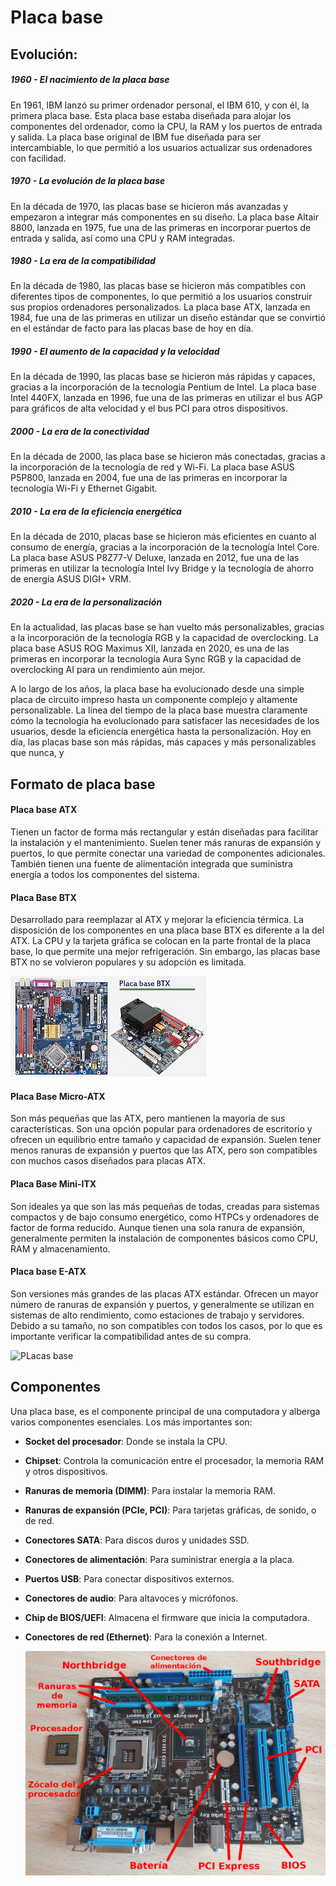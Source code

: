 # Placa base 

## Evolución: 

##### 1960 - El nacimiento de la placa base
En 1961, IBM lanzó su primer ordenador personal, el IBM 610, y con él, la primera placa base. Esta placa base estaba diseñada para alojar los componentes del ordenador, como la CPU, la RAM y los puertos de entrada y salida. La placa base original de IBM fue diseñada para ser intercambiable, lo que permitió a los usuarios actualizar sus ordenadores con facilidad.

##### 1970 - La evolución de la placa base
En la década de 1970, las placas base se hicieron más avanzadas y empezaron a integrar más componentes en su diseño. La placa base Altair 8800, lanzada en 1975, fue una de las primeras en incorporar puertos de entrada y salida, así como una CPU y RAM integradas.

##### 1980 - La era de la compatibilidad
En la década de 1980, las placas base se hicieron más compatibles con diferentes tipos de componentes, lo que permitió a los usuarios construir sus propios ordenadores personalizados. La placa base ATX, lanzada en 1984, fue una de las primeras en utilizar un diseño estándar que se convirtió en el estándar de facto para las placas base de hoy en día.

##### 1990 - El aumento de la capacidad y la velocidad
En la década de 1990, las placas base se hicieron más rápidas y capaces, gracias a la incorporación de la tecnología Pentium de Intel. La placa base Intel 440FX, lanzada en 1996, fue una de las primeras en utilizar el bus AGP para gráficos de alta velocidad y el bus PCI para otros dispositivos.

##### 2000 - La era de la conectividad
En la década de 2000, las placa base se hicieron más conectadas, gracias a la incorporación de la tecnología de red y Wi-Fi. La placa base ASUS P5P800, lanzada en 2004, fue una de las primeras en incorporar la tecnología Wi-Fi y Ethernet Gigabit.

##### 2010 - La era de la eficiencia energética
En la década de 2010, placas base se hicieron más eficientes en cuanto al consumo de energía, gracias a la incorporación de la tecnología Intel Core. La placa base ASUS P8Z77-V Deluxe, lanzada en 2012, fue una de las primeras en utilizar la tecnología Intel Ivy Bridge y la tecnología de ahorro de energía ASUS DIGI+ VRM.

##### 2020 - La era de la personalización
En la actualidad, las placas base se han vuelto más personalizables, gracias a la incorporación de la tecnología RGB y la capacidad de overclocking. La placa base ASUS ROG Maximus XII, lanzada en 2020, es una de las primeras en incorporar la tecnología Aura Sync RGB y la capacidad de overclocking AI para un rendimiento aún mejor.

A lo largo de los años, la placa base ha evolucionado desde una simple placa de circuito impreso hasta un componente complejo y altamente personalizable. La línea del tiempo de la placa base muestra claramente cómo la tecnología ha evolucionado para satisfacer las necesidades de los usuarios, desde la eficiencia energética hasta la personalización. Hoy en día, las placas base son más rápidas, más capaces y más personalizables que nunca, y

## Formato de placa base

#### Placa base ATX
Tienen un factor de forma más rectangular y están diseñadas para facilitar la instalación y el mantenimiento. Suelen tener más ranuras de expansión y puertos, lo que permite conectar una variedad de componentes adicionales. También tienen una fuente de alimentación integrada que suministra energía a todos los componentes del sistema.

#### Placa Base BTX
Desarrollado para reemplazar al ATX y mejorar la eficiencia térmica. La disposición de los componentes en una placa base BTX es diferente a la del ATX. La CPU y la tarjeta gráfica se colocan en la parte frontal de la placa base, lo que permite una mejor refrigeración. Sin embargo, las placas base BTX no se volvieron populares y su adopción es limitada.

 ![BTX](/images/BTX.jpeg)

#### Placa Base Micro-ATX
Son más pequeñas que las ATX, pero mantienen la mayoría de sus características. Son una opción popular para ordenadores de escritorio y ofrecen un equilibrio entre tamaño y capacidad de expansión. Suelen tener menos ranuras de expansión y puertos que las ATX, pero son compatibles con muchos casos diseñados para placas ATX.

#### Placa Base Mini-ITX
Son ideales ya que son las más pequeñas de todas, creadas para sistemas compactos y de bajo consumo energético, como HTPCs y ordenadores de factor de forma reducido. Aunque tienen una sola ranura de expansión, generalmente permiten la instalación de componentes básicos como CPU, RAM y almacenamiento.

#### Placa base E-ATX
Son versiones más grandes de las placas ATX estándar. Ofrecen un mayor número de ranuras de expansión y puertos, y generalmente se utilizan en sistemas de alto rendimiento, como estaciones de trabajo y servidores. Debido a su tamaño, no son compatibles con todos los casos, por lo que es importante verificar la compatibilidad antes de su compra.

  ![PLacas base](/images/placas-base-tamaño.jpg)


## Componentes

Una placa base, es el componente principal de una computadora y alberga varios componentes esenciales. Los más importantes son:

* **Socket del procesador**: Donde se instala la CPU.
* **Chipset**: Controla la comunicación entre el procesador, la memoria RAM y otros dispositivos.
* **Ranuras de memoria (DIMM)**: Para instalar la memoria RAM.
* **Ranuras de expansión (PCIe, PCI)**: Para tarjetas gráficas, de sonido, o de red.
* **Conectores SATA**: Para discos duros y unidades SSD.
* **Conectores de alimentación**: Para suministrar energía a la placa.
* **Puertos USB**: Para conectar dispositivos externos.
* **Conectores de audio**: Para altavoces y micrófonos.
* **Chip de BIOS/UEFI**: Almacena el firmware que inicia la computadora.
* **Conectores de red (Ethernet)**: Para la conexión a Internet.

  ![Componentes](/images/elementos-de-la-placa-base.png)

  

